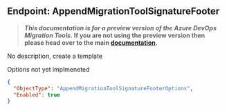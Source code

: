 ## Endpoint: AppendMigrationToolSignatureFooter

>**_This documentation is for a preview version of the Azure DevOps Migration Tools._ If you are not using the preview version then please head over to the main [documentation](https://nkdagility.github.io/azure-devops-migration-tools).**

<Breadcrumbs>

No description, create a template

Options not yet implmeneted

```JSON
{
  "ObjectType": "AppendMigrationToolSignatureFooterOptions",
  "Enabled": true
}
```